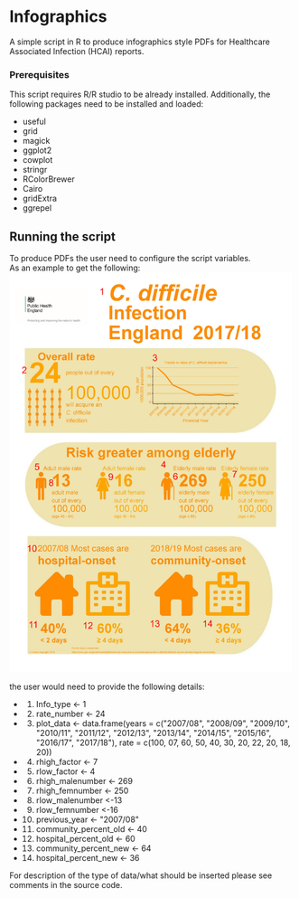 # Infographics

A simple script in R to produce infographics style PDFs for Healthcare Associated Infection (HCAI) reports.

### Prerequisites

This script requires R/R studio to be already installed. Additionally, the following packages need to be installed and loaded:  
* useful  
* grid  
* magick  
* ggplot2  
* cowplot  
* stringr  
* RColorBrewer  
* Cairo  
* gridExtra  
* ggrepel  


## Running the script

To produce PDFs the user need to configure the script variables.  
As an example to get the following:   
<img src="readmexample.jpg" width="500">  

the user would need to provide the following details:

* 1) Info_type <-  1 
* 2) rate_number <-  24 
* 3) plot_data <- data.frame(years = c("2007/08", "2008/09", "2009/10", "2010/11", "2011/12", "2012/13", "2013/14", "2014/15", "2015/16", "2016/17", "2017/18"),
                          rate = c(100, 07, 60, 50, 40, 30, 20, 22, 20, 18, 20))
* 4)  rhigh_factor <- 7 
* 5) rlow_factor <- 4
* 6) rhigh_malenumber <- 269
* 7) rhigh_femnumber <- 250
* 8) rlow_malenumber <-13
* 9) rlow_femnumber <-16
* 10) previous_year <- "2007/08"
* 11) community_percent_old <- 40
* 12) hospital_percent_old <- 60
* 13) community_percent_new <- 64
* 14) hospital_percent_new <- 36

For description of the type of data/what should be inserted please see comments in the source code.  


